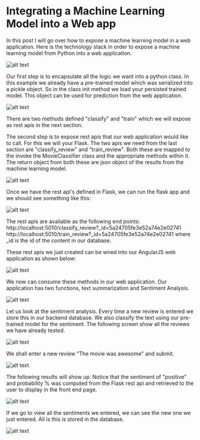 # Integrating a Machine Learning Model into a Web app

In this post I will go over how to expose a machine learning model in a web application. Here is the technology stack in order to expose a machine learning model from Python into a web application.

![alt text](https://1.bp.blogspot.com/-TV0jJ_2WBWM/WiR5eIslA9I/AAAAAAAA7Pg/N80zHGJjo_UYFxaEd9XhfFatghRfcTbRwCLcBGAs/s1600/Screen%2BShot%2B2017-12-03%2Bat%2B5.23.27%2BPM.png)

Our first step is to encapsulate all the logic we want into a python class. In this example we already have a pre-trained model which was serialized into a pickle object. So in the class init method we load your persisted trained model. This object can be used for prediction from the web application.

![alt text](https://4.bp.blogspot.com/-oMobwV8hn88/WiR6xWy7clI/AAAAAAAA7Pw/PAaRux1FLfstoay998fpWtq3sQU34PDeQCLcBGAs/s1600/Screen%2BShot%2B2017-12-03%2Bat%2B5.27.12%2BPM.png)

There are two methods defined "classify" and "train" which we will expose as rest apis in the next section.

The second step is to expose rest apis that our web application would like to call. For this we will your Flask. The two apis we need from the last section are "classify_review" and "train_review". Both these are mapped to the invoke the MovieClassifier class and the appropriate methods within it. The return object from both these are json object of the results from the machine learning model.

![alt text](https://2.bp.blogspot.com/-WHQbSnP0WPg/WiR6xdNo0YI/AAAAAAAA7P0/EWFyDHq2B7cTpk4QMi-4wF3KVUkWeJkywCEwYBhgL/s1600/Screen%2BShot%2B2017-12-03%2Bat%2B5.27.34%2BPM.png)

Once we have the rest api's defined in Flask, we can run the flask app and we should see something like this:

![alt text](https://3.bp.blogspot.com/-z9hyPfqcYwo/WiSXP_Y2g4I/AAAAAAAA7QM/bOylHR7fNoIVNhjf8lngm21kyHGdT-RiwCLcBGAs/s1600/Screen%2BShot%2B2017-12-03%2Bat%2B7.30.30%2BPM.png)

The rest apis are available as the following end points:
http://localhost:5010/classify_review?_id=5a24705fe3e52a74e2e02741
http://localhost:5010/train_review?_id=5a24705fe3e52a74e2e02741
where _id is the id of the content in our database.

These rest apis we just created can be wired into our AngularJS web application as shown below:

![alt text](https://2.bp.blogspot.com/-lwFsWmNj4_I/WiR6xbaTi4I/AAAAAAAA7Ps/snnicySapy0sc26AT4gC2rJH5UVciee1QCEwYBhgL/s1600/Screen%2BShot%2B2017-12-03%2Bat%2B5.28.10%2BPM.png)

We now can consume these methods in our web application. Our application has two functions, text summarization and Sentiment Analysis.

![alt text](https://4.bp.blogspot.com/-LN7z2ixO2fI/WiSYyBJ_sTI/AAAAAAAA7QY/LiXMudIUgkwoPHqy7O_cH4WXX4PjWzx1gCLcBGAs/s1600/Screen%2BShot%2B2017-12-03%2Bat%2B7.35.19%2BPM.png)

Let us look at the sentiment analysis. Every time a new review is entered we store this in our backend database. We also classify the text using our pre-trained model for the sentiment. The following screen show all the reviews we have already tested.

![alt text](https://4.bp.blogspot.com/-L9SCxZ-umAc/WiSYzUmIJyI/AAAAAAAA7Qo/gWceXFj3QkklcYlfRbIKtMMR3ht3NFqEwCLcBGAs/s1600/Screen%2BShot%2B2017-12-03%2Bat%2B7.36.31%2BPM.png)

We shall enter a new review "The movie was awesome" and submit.

![alt text](https://2.bp.blogspot.com/--Or9Go6uTvs/WiSYyDNYZQI/AAAAAAAA7Qc/BGkNBddRvsMFNQm-q2z8SQlm6zqZezM-QCLcBGAs/s1600/Screen%2BShot%2B2017-12-03%2Bat%2B7.36.03%2BPM.png)

The following results will show up. Notice that the sentiment of "positive" and probability % was computed from the Flask rest api and retrieved to the user to display in the front end page.


![alt text](https://2.bp.blogspot.com/-mIf26NXlsMo/WiSYyt7FjiI/AAAAAAAA7Qg/tU_KD0KXOmEcWRSpCUrZxfQC8I-gCBW4gCLcBGAs/s1600/Screen%2BShot%2B2017-12-03%2Bat%2B7.36.14%2BPM.png)

If we go to view all the sentiments we entered, we can see the new one we just entered. All is this is stored in the database.

![alt text](https://3.bp.blogspot.com/-pl7LsgMy1ko/WiSYyJQmnuI/AAAAAAAA7Qk/UiLdPmPAsvQAOhh1ZCWp_MCf6k_CNgdCACLcBGAs/s1600/Screen%2BShot%2B2017-12-03%2Bat%2B7.35.36%2BPM.png)